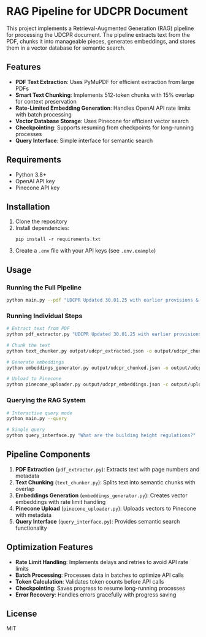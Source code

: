 # RAG Pipeline for UDCPR Document

This project implements a Retrieval-Augmented Generation (RAG) pipeline for processing the UDCPR document. The pipeline extracts text from the PDF, chunks it into manageable pieces, generates embeddings, and stores them in a vector database for semantic search.

## Features

- **PDF Text Extraction**: Uses PyMuPDF for efficient extraction from large PDFs
- **Smart Text Chunking**: Implements 512-token chunks with 15% overlap for context preservation
- **Rate-Limited Embedding Generation**: Handles OpenAI API rate limits with batch processing
- **Vector Database Storage**: Uses Pinecone for efficient vector search
- **Checkpointing**: Supports resuming from checkpoints for long-running processes
- **Query Interface**: Simple interface for semantic search

## Requirements

- Python 3.8+
- OpenAI API key
- Pinecone API key

## Installation

1. Clone the repository
2. Install dependencies:
   ```
   pip install -r requirements.txt
   ```
3. Create a `.env` file with your API keys (see `.env.example`)

## Usage

### Running the Full Pipeline

```bash
python main.py --pdf "UDCPR Updated 30.01.25 with earlier provisions & corrections.pdf"
```

### Running Individual Steps

```bash
# Extract text from PDF
python pdf_extractor.py "UDCPR Updated 30.01.25 with earlier provisions & corrections.pdf" -o output/udcpr_extracted.json

# Chunk the text
python text_chunker.py output/udcpr_extracted.json -o output/udcpr_chunked.json

# Generate embeddings
python embeddings_generator.py output/udcpr_chunked.json -o output/udcpr_embeddings.json -c output/embeddings_checkpoint.json

# Upload to Pinecone
python pinecone_uploader.py output/udcpr_embeddings.json -c output/upload_checkpoint.json
```

### Querying the RAG System

```bash
# Interactive query mode
python main.py --query

# Single query
python query_interface.py "What are the building height regulations?"
```

## Pipeline Components

1. **PDF Extraction** (`pdf_extractor.py`): Extracts text with page numbers and metadata
2. **Text Chunking** (`text_chunker.py`): Splits text into semantic chunks with overlap
3. **Embeddings Generation** (`embeddings_generator.py`): Creates vector embeddings with rate limit handling
4. **Pinecone Upload** (`pinecone_uploader.py`): Uploads vectors to Pinecone with metadata
5. **Query Interface** (`query_interface.py`): Provides semantic search functionality

## Optimization Features

- **Rate Limit Handling**: Implements delays and retries to avoid API rate limits
- **Batch Processing**: Processes data in batches to optimize API calls
- **Token Calculation**: Validates token counts before API calls
- **Checkpointing**: Saves progress to resume long-running processes
- **Error Recovery**: Handles errors gracefully with progress saving

## License

MIT
